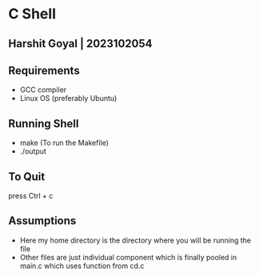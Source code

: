 # C Shell

## Harshit Goyal | 2023102054

## Requirements

- GCC compiler
- Linux OS (preferably Ubuntu)

## Running Shell

- make (To run the Makefile)
- ./output

## To Quit

press Ctrl + c

## Assumptions

- Here my home directory is the directory where you will be running the file
- Other files are just individual component which is finally pooled in main.c which uses function from cd.c

